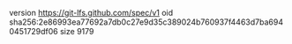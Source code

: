 version https://git-lfs.github.com/spec/v1
oid sha256:2e86993ea77692a7db0c27e9d35c389024b760937f4463d7ba6940451729df06
size 9179
